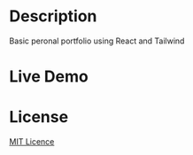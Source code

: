 # Description

Basic peronal portfolio using React and Tailwind

# Live Demo

# License

[MIT Licence](https://github.com/gorkemu/portfolio-react/blob/04a4e303cded4ad967fe83924077b84ed26432f3/LICENSE)
